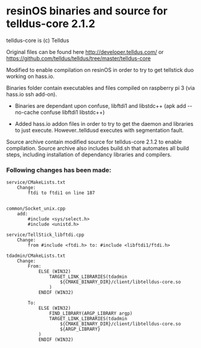 # resinOS binaries and source for telldus-core 2.1.2

telldus-core is (c) Telldus

Original files can be found here http://developer.telldus.com/ or https://github.com/telldus/telldus/tree/master/telldus-core

Modified to enable compilation on resinOS in order to try to get tellstick duo working on hass.io.

Binaries folder contain executables and files compiled on raspberry pi 3 (via hass.io ssh add-on). 

* Binaries are dependant upon confuse, libftdi1 and libstdc++ 
(apk add --no-cache confuse libftdi1 libstdc++)

* Added hass.io addon files in order to try to get the daemon and libraries to just execute.
However..telldusd executes with segmentation fault.


Source archive contain modified source for telldus-core 2.1.2 to enable compilation. 
Source archive also includes build.sh that automates all build steps, including installation of dependancy libraries and compilers.


### Following changes has been made:
```
service/CMakeLists.txt
	Change:
		ftdi to ftdi1 on line 187

		
common/Socket_unix.cpp
	add:
		#include <sys/select.h>
		#include <unistd.h>

service/TellStick_libftdi.cpp
	Change:
		from #include <ftdi.h> to: #include <libftdi1/ftdi.h>
		
tdadmin/CMakeLists.txt	
	Change:
		From:
			ELSE (WIN32)
				TARGET_LINK_LIBRARIES(tdadmin
					${CMAKE_BINARY_DIR}/client/libtelldus-core.so
				)
			ENDIF (WIN32)

		To:
			ELSE (WIN32)
				FIND_LIBRARY(ARGP_LIBRARY argp)
				TARGET_LINK_LIBRARIES(tdadmin
					${CMAKE_BINARY_DIR}/client/libtelldus-core.so
					${ARGP_LIBRARY}
			)
			ENDIF (WIN32)
```

